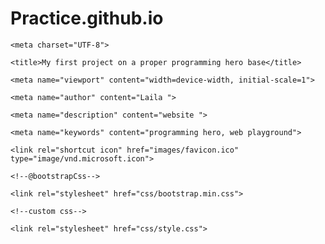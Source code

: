 # Practice.github.io
<!doctype html>

<html>

<head>

    <meta charset="UTF-8">

    <title>My first project on a proper programming hero base</title>

    <meta name="viewport" content="width=device-width, initial-scale=1">

    <meta name="author" content="Laila ">

    <meta name="description" content="website ">

    <meta name="keywords" content="programming hero, web playground">

    <link rel="shortcut icon" href="images/favicon.ico" type="image/vnd.microsoft.icon">

    <!--@bootstrapCss-->

    <link rel="stylesheet" href="css/bootstrap.min.css">

    <!--custom css-->

    <link rel="stylesheet" href="css/style.css">

</head>

<body>

<div id="app">

    

  

</div>

<!--@reactjsWrapper-->

<script src="js/react.production.min.js"></script>

<script src="js/react-dom.production.min.js"></script>

<script src="https://unpkg.com/babel-standalone@6.15.0/babel.min.js"></script>

<script type="text/babel" src ="js/app.js"></script>

<!--main js-->

<script src="js/main.js"></script>

</body>

</html> 
 
